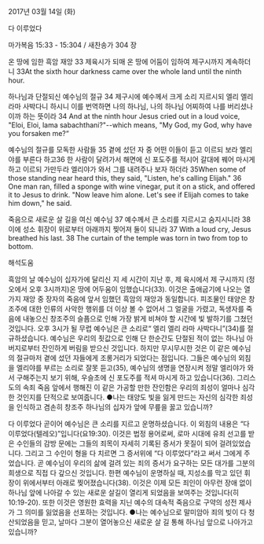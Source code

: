 2017년 03월 14일 (화)

다 이루었다



마가복음 15:33 - 15:304 / 새찬송가 304 장


온 땅에 임한 흑암 재앙
33 제육시가 되매 온 땅에 어둠이 임하여 제구시까지 계속하더니
33At the sixth hour darkness came over the whole land until the ninth hour.

하나님과 단절되신 예수님의 절규
34 제구시에 예수께서 크게 소리 지르시되 엘리 엘리 라마 사박다니 하시니 이를 번역하면 나의 하나님, 나의 하나님 어찌하여 나를 버리셨나이까 하는 뜻이라
34 And at the ninth hour Jesus cried out in a loud voice, "Eloi, Eloi, lama sabachthani?"--which means, "My God, my God, why have you forsaken me?“

예수님의 절규를 모독한 사람들
35 곁에 섰던 자 중 어떤 이들이 듣고 이르되 보라 엘리야를 부른다 하고36 한 사람이 달려가서 해면에 신 포도주를 적시어 갈대에 꿰어 마시게 하고 이르되 가만두라 엘리야가 와서 그를 내려주나 보자 하더라
35When some of those standing near heard this, they said, "Listen, he's calling Elijah." 36 One man ran, filled a sponge with wine vinegar, put it on a stick, and offered it to Jesus to drink. "Now leave him alone. Let's see if Elijah comes to take him down," he said.

죽음으로 새로운 살 길을 여신 예수님 
37 예수께서 큰 소리를 지르시고 숨지시니라 38이에 성소 휘장이 위로부터 아래까지 찢어져 둘이 되니라
37 With a loud cry, Jesus breathed his last. 38 The curtain of the temple was torn in two from top to bottom.

해석도움




흑암의 날
예수님이 십자가에 달리신 지 세 시간이 지난 후, 제 육시에서 제 구시까지 (정오에서 오후 3시까지)온 땅에 어두움이 임했습니다(33). 이것은 출애굽기에 나오는 열 가지 재앙 중 장자의 죽음에 앞서 임했던 흑암의 재앙과 동일합니다. 피조물인 태양은 창조주에 대한 인류의 사악한 행위를 더 이상 볼 수 없어서 그 얼굴을 가렸고, 독생자를 죽음에 내놓으신 창조주의 슬픔으로 인해 가장 밝게 비쳐야 할 시간에 빛 발하기를 그쳤던 것입니다. 오후 3시가 될 무렵 예수님은 큰 소리로“ 엘리 엘리 라마 사박다니”(34)를 절규하셨습니다. 예수님은 우리의 죗값으로 인해 단 한순간도 단절된 적이 없는 하나님 아버지로부터 잔인하게 버림을 받으신 것입니다. 하지만 무시무시한 것은 이 같은 예수님의 절규마저 곁에 섰던 자들에게 조롱거리가 되었다는 점입니다. 그들은 예수님의 외침을 엘리야를 부르는 소리로 잘못 듣고(35), 예수님의 생명을 연장시켜 정말 엘리야가 와서 구해주는지 보기 위해, 우슬초에 신 포도주를 적셔 마시게 하고 있습니다(36). 그리스도의 속죄 죽음 앞에서 행해진 이 같은 가공할 만한 잔인함은 우리의 죄성이 얼마나 심각한 것인지를 단적으로 보여줍니다.
●나는 태양도 빛을 잃게 만드는 자신의 심각한 죄성을 인식하고 겸손히 창조주 하나님의 십자가 앞에 무릎을 꿇고 있습니까?

다 이루었다
곧이어 예수님은 큰 소리를 지르고 운명하셨습니다. 이 외침의 내용은 “다 이루었다(텔레오)”입니다(요19:30). 이것은 법정 용어로써, 로마 시대에 유죄 선고를 받은 수인들의 감방 문에는 그들의 죄목이 자세히 기록된 증서가 못질이 되어 걸려있었습니다. 그리고 그 수인이 형을 다 치르면 그 증서위에 “다 이루었다”라고 써서 그에게 주었습니다. 곧 예수님이 우리의 삶에 걸려 있는 죄의 증서가 요구하는 모든 대가를 그분의 희생으로 직접 다 갚으신 것입니다. 한편 예수님이 운명하실 때, 지성소를 막고 있던 휘장이 위에서부터 아래로 찢어졌습니다(38). 이것은 이제 모든 죄인이 아무런 장애 없이 하나님 앞에 나아갈 수 있는 새로운 살길이 열리게 되었음을 보여주는 것입니다(히10:19-20). 또한 이것은 영원한 효력을 지닌 예수의 대속적 죽음으로 구약의 성전 제사가 그 의미를 잃었음을 선포하는 것입니다.
●나는 예수님으로 말미암아 죄의 빚이 다 청산되었음을 믿고, 날마다 그분이 열어놓으신 새로운 살 길 통해 하나님 앞으로 나아가고 있습니까?